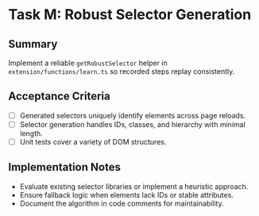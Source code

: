 # Task M: Robust Selector Generation

## Summary
Implement a reliable `getRobustSelector` helper in `extension/functions/learn.ts` so recorded steps replay consistently.

## Acceptance Criteria
- [ ] Generated selectors uniquely identify elements across page reloads.
- [ ] Selector generation handles IDs, classes, and hierarchy with minimal length.
- [ ] Unit tests cover a variety of DOM structures.

## Implementation Notes
- Evaluate existing selector libraries or implement a heuristic approach.
- Ensure fallback logic when elements lack IDs or stable attributes.
- Document the algorithm in code comments for maintainability.
